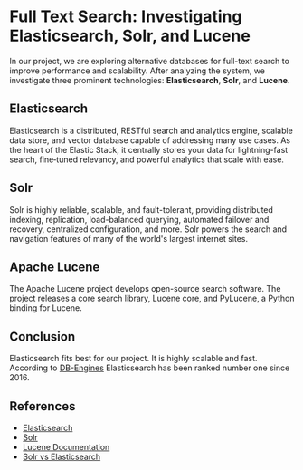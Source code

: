 # Full Text Search: Investigating Elasticsearch, Solr, and Lucene

In our project, we are exploring alternative databases for full-text search to improve performance and scalability. After analyzing the system, we investigate three prominent technologies: **Elasticsearch**, **Solr**, and **Lucene**.

## Elasticsearch
Elasticsearch is a distributed, RESTful search and analytics engine, scalable data store, and vector database capable of addressing many use cases. As the heart of the Elastic Stack, it centrally stores your data for lightning-fast search, fine‑tuned relevancy, and powerful analytics that scale with ease.

## Solr
Solr is highly reliable, scalable, and fault-tolerant, providing distributed indexing, replication, load-balanced querying, automated failover and recovery, centralized configuration, and more. Solr powers the search and navigation features of many of the world's largest internet sites. 

## Apache Lucene
The Apache Lucene project develops open-source search software. The project releases a core search library, Lucene core, and PyLucene, a Python binding for Lucene. 

## Conclusion
Elasticsearch fits best for our project. It is highly scalable and fast. According to [DB-Engines](https://db-engines.com/en/ranking_trend/system/Elasticsearch%3BMongoDB) Elasticsearch has been ranked number one since 2016.

## References
* [Elasticsearch](https://www.elastic.co/elasticsearch)
* [Solr](https://solr.apache.org/)
* [Lucene Documentation](https://lucene.apache.org/core/)
* [Solr vs Elasticsearch](https://logz.io/blog/solr-vs-elasticsearch/)
